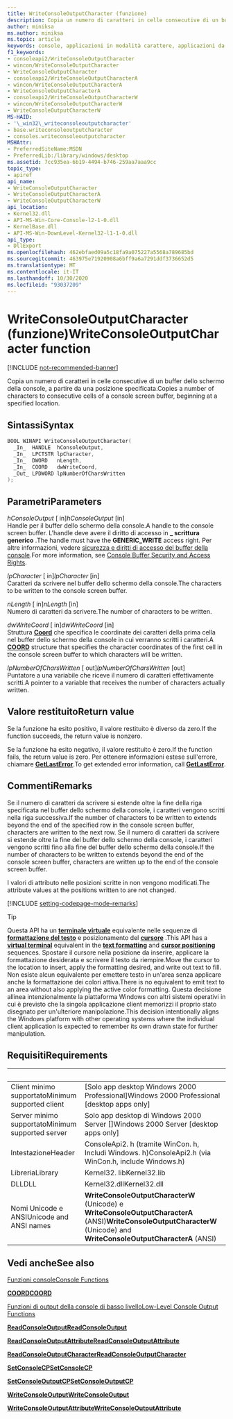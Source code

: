 ```yaml
---
title: WriteConsoleOutputCharacter (funzione)
description: Copia un numero di caratteri in celle consecutive di un buffer dello schermo della console, a partire da una posizione specificata.
author: miniksa
ms.author: miniksa
ms.topic: article
keywords: console, applicazioni in modalità carattere, applicazioni da riga di comando, applicazioni di terminale, api della console
f1_keywords:
- consoleapi2/WriteConsoleOutputCharacter
- wincon/WriteConsoleOutputCharacter
- WriteConsoleOutputCharacter
- consoleapi2/WriteConsoleOutputCharacterA
- wincon/WriteConsoleOutputCharacterA
- WriteConsoleOutputCharacterA
- consoleapi2/WriteConsoleOutputCharacterW
- wincon/WriteConsoleOutputCharacterW
- WriteConsoleOutputCharacterW
MS-HAID:
- '\_win32\_writeconsoleoutputcharacter'
- base.writeconsoleoutputcharacter
- consoles.writeconsoleoutputcharacter
MSHAttr:
- PreferredSiteName:MSDN
- PreferredLib:/library/windows/desktop
ms.assetid: 7cc935ea-6b19-4494-b746-259aa7aaa9cc
topic_type:
- apiref
api_name:
- WriteConsoleOutputCharacter
- WriteConsoleOutputCharacterA
- WriteConsoleOutputCharacterW
api_location:
- Kernel32.dll
- API-MS-Win-Core-Console-l2-1-0.dll
- KernelBase.dll
- API-MS-Win-DownLevel-Kernel32-l1-1-0.dll
api_type:
- DllExport
ms.openlocfilehash: 462ebfaed09a5c18fa9a075227a5568a789685bd
ms.sourcegitcommit: 463975e71920908a6bff9a6a7291ddf3736652d5
ms.translationtype: MT
ms.contentlocale: it-IT
ms.lasthandoff: 10/30/2020
ms.locfileid: "93037209"
---
```

# <a name="writeconsoleoutputcharacter-function"></a><span data-ttu-id="c662c-104">WriteConsoleOutputCharacter (funzione)</span><span class="sxs-lookup"><span data-stu-id="c662c-104">WriteConsoleOutputCharacter function</span></span>

[!INCLUDE [not-recommended-banner](./includes/not-recommended-banner.md)]

<span data-ttu-id="c662c-105">Copia un numero di caratteri in celle consecutive di un buffer dello schermo della console, a partire da una posizione specificata.</span><span class="sxs-lookup"><span data-stu-id="c662c-105">Copies a number of characters to consecutive cells of a console screen buffer, beginning at a specified location.</span></span>

## <a name="syntax"></a><span data-ttu-id="c662c-106">Sintassi</span><span class="sxs-lookup"><span data-stu-id="c662c-106">Syntax</span></span>

```C
BOOL WINAPI WriteConsoleOutputCharacter(
  _In_  HANDLE  hConsoleOutput,
  _In_  LPCTSTR lpCharacter,
  _In_  DWORD   nLength,
  _In_  COORD   dwWriteCoord,
  _Out_ LPDWORD lpNumberOfCharsWritten
);
```

## <a name="parameters"></a><span data-ttu-id="c662c-107">Parametri</span><span class="sxs-lookup"><span data-stu-id="c662c-107">Parameters</span></span>

<span data-ttu-id="c662c-108">*hConsoleOutput* \[ in\]</span><span class="sxs-lookup"><span data-stu-id="c662c-108">*hConsoleOutput* \[in\]</span></span>  
<span data-ttu-id="c662c-109">Handle per il buffer dello schermo della console.</span><span class="sxs-lookup"><span data-stu-id="c662c-109">A handle to the console screen buffer.</span></span> <span data-ttu-id="c662c-110">L'handle deve avere il diritto di accesso in **\_ scrittura generico** .</span><span class="sxs-lookup"><span data-stu-id="c662c-110">The handle must have the **GENERIC\_WRITE** access right.</span></span> <span data-ttu-id="c662c-111">Per altre informazioni, vedere [sicurezza e diritti di accesso del buffer della console](console-buffer-security-and-access-rights.md).</span><span class="sxs-lookup"><span data-stu-id="c662c-111">For more information, see [Console Buffer Security and Access Rights](console-buffer-security-and-access-rights.md).</span></span>

<span data-ttu-id="c662c-112">*lpCharacter* \[ in\]</span><span class="sxs-lookup"><span data-stu-id="c662c-112">*lpCharacter* \[in\]</span></span>  
<span data-ttu-id="c662c-113">Caratteri da scrivere nel buffer dello schermo della console.</span><span class="sxs-lookup"><span data-stu-id="c662c-113">The characters to be written to the console screen buffer.</span></span>

<span data-ttu-id="c662c-114">*nLength* \[ in\]</span><span class="sxs-lookup"><span data-stu-id="c662c-114">*nLength* \[in\]</span></span>  
<span data-ttu-id="c662c-115">Numero di caratteri da scrivere.</span><span class="sxs-lookup"><span data-stu-id="c662c-115">The number of characters to be written.</span></span>

<span data-ttu-id="c662c-116">*dwWriteCoord* \[ in\]</span><span class="sxs-lookup"><span data-stu-id="c662c-116">*dwWriteCoord* \[in\]</span></span>  
<span data-ttu-id="c662c-117">Struttura [**Coord**](coord-str.md) che specifica le coordinate dei caratteri della prima cella nel buffer dello schermo della console in cui verranno scritti i caratteri.</span><span class="sxs-lookup"><span data-stu-id="c662c-117">A [**COORD**](coord-str.md) structure that specifies the character coordinates of the first cell in the console screen buffer to which characters will be written.</span></span>

<span data-ttu-id="c662c-118">*lpNumberOfCharsWritten* \[ out\]</span><span class="sxs-lookup"><span data-stu-id="c662c-118">*lpNumberOfCharsWritten* \[out\]</span></span>  
<span data-ttu-id="c662c-119">Puntatore a una variabile che riceve il numero di caratteri effettivamente scritti.</span><span class="sxs-lookup"><span data-stu-id="c662c-119">A pointer to a variable that receives the number of characters actually written.</span></span>

## <a name="return-value"></a><span data-ttu-id="c662c-120">Valore restituito</span><span class="sxs-lookup"><span data-stu-id="c662c-120">Return value</span></span>

<span data-ttu-id="c662c-121">Se la funzione ha esito positivo, il valore restituito è diverso da zero.</span><span class="sxs-lookup"><span data-stu-id="c662c-121">If the function succeeds, the return value is nonzero.</span></span>

<span data-ttu-id="c662c-122">Se la funzione ha esito negativo, il valore restituito è zero.</span><span class="sxs-lookup"><span data-stu-id="c662c-122">If the function fails, the return value is zero.</span></span> <span data-ttu-id="c662c-123">Per ottenere informazioni estese sull'errore, chiamare [**GetLastError**](https://msdn.microsoft.com/library/windows/desktop/ms679360).</span><span class="sxs-lookup"><span data-stu-id="c662c-123">To get extended error information, call [**GetLastError**](https://msdn.microsoft.com/library/windows/desktop/ms679360).</span></span>

## <a name="remarks"></a><span data-ttu-id="c662c-124">Commenti</span><span class="sxs-lookup"><span data-stu-id="c662c-124">Remarks</span></span>

<span data-ttu-id="c662c-125">Se il numero di caratteri da scrivere si estende oltre la fine della riga specificata nel buffer dello schermo della console, i caratteri vengono scritti nella riga successiva.</span><span class="sxs-lookup"><span data-stu-id="c662c-125">If the number of characters to be written to extends beyond the end of the specified row in the console screen buffer, characters are written to the next row.</span></span> <span data-ttu-id="c662c-126">Se il numero di caratteri da scrivere si estende oltre la fine del buffer dello schermo della console, i caratteri vengono scritti fino alla fine del buffer dello schermo della console.</span><span class="sxs-lookup"><span data-stu-id="c662c-126">If the number of characters to be written to extends beyond the end of the console screen buffer, characters are written up to the end of the console screen buffer.</span></span>

<span data-ttu-id="c662c-127">I valori di attributo nelle posizioni scritte in non vengono modificati.</span><span class="sxs-lookup"><span data-stu-id="c662c-127">The attribute values at the positions written to are not changed.</span></span>

[!INCLUDE [setting-codepage-mode-remarks](./includes/setting-codepage-mode-remarks.md)]

> [!TIP]
> <span data-ttu-id="c662c-128">Questa API ha un **[terminale virtuale](console-virtual-terminal-sequences.md)** equivalente nelle sequenze di **[formattazione del testo](console-virtual-terminal-sequences.md#text-formatting)** e posizionamento del **[cursore](console-virtual-terminal-sequences.md#cursor-positioning)** .</span><span class="sxs-lookup"><span data-stu-id="c662c-128">This API has a **[virtual terminal](console-virtual-terminal-sequences.md)** equivalent in the **[text formatting](console-virtual-terminal-sequences.md#text-formatting)** and **[cursor positioning](console-virtual-terminal-sequences.md#cursor-positioning)** sequences.</span></span> <span data-ttu-id="c662c-129">Spostare il cursore nella posizione da inserire, applicare la formattazione desiderata e scrivere il testo da riempire.</span><span class="sxs-lookup"><span data-stu-id="c662c-129">Move the cursor to the location to insert, apply the formatting desired, and write out text to fill.</span></span> <span data-ttu-id="c662c-130">Non esiste alcun equivalente per emettere testo in un'area senza applicare anche la formattazione dei colori attiva.</span><span class="sxs-lookup"><span data-stu-id="c662c-130">There is no equivalent to emit text to an area without also applying the active color formatting.</span></span> <span data-ttu-id="c662c-131">Questa decisione allinea intenzionalmente la piattaforma Windows con altri sistemi operativi in cui è previsto che la singola applicazione client memorizzi il proprio stato disegnato per un'ulteriore manipolazione.</span><span class="sxs-lookup"><span data-stu-id="c662c-131">This decision intentionally aligns the Windows platform with other operating systems where the individual client application is expected to remember its own drawn state for further manipulation.</span></span>

## <a name="requirements"></a><span data-ttu-id="c662c-132">Requisiti</span><span class="sxs-lookup"><span data-stu-id="c662c-132">Requirements</span></span>

| &nbsp; | &nbsp; |
|-|-|
| <span data-ttu-id="c662c-133">Client minimo supportato</span><span class="sxs-lookup"><span data-stu-id="c662c-133">Minimum supported client</span></span> | <span data-ttu-id="c662c-134">\[Solo app desktop Windows 2000 Professional\]</span><span class="sxs-lookup"><span data-stu-id="c662c-134">Windows 2000 Professional \[desktop apps only\]</span></span> |
| <span data-ttu-id="c662c-135">Server minimo supportato</span><span class="sxs-lookup"><span data-stu-id="c662c-135">Minimum supported server</span></span> | <span data-ttu-id="c662c-136">Solo app desktop di Windows 2000 Server \[\]</span><span class="sxs-lookup"><span data-stu-id="c662c-136">Windows 2000 Server \[desktop apps only\]</span></span> |
| <span data-ttu-id="c662c-137">Intestazione</span><span class="sxs-lookup"><span data-stu-id="c662c-137">Header</span></span> | <span data-ttu-id="c662c-138">ConsoleApi2. h (tramite WinCon. h, Includi Windows. h)</span><span class="sxs-lookup"><span data-stu-id="c662c-138">ConsoleApi2.h (via WinCon.h, include Windows.h)</span></span> |
| <span data-ttu-id="c662c-139">Libreria</span><span class="sxs-lookup"><span data-stu-id="c662c-139">Library</span></span> | <span data-ttu-id="c662c-140">Kernel32. lib</span><span class="sxs-lookup"><span data-stu-id="c662c-140">Kernel32.lib</span></span> |
| <span data-ttu-id="c662c-141">DLL</span><span class="sxs-lookup"><span data-stu-id="c662c-141">DLL</span></span> | <span data-ttu-id="c662c-142">Kernel32.dll</span><span class="sxs-lookup"><span data-stu-id="c662c-142">Kernel32.dll</span></span> |
| <span data-ttu-id="c662c-143">Nomi Unicode e ANSI</span><span class="sxs-lookup"><span data-stu-id="c662c-143">Unicode and ANSI names</span></span> | <span data-ttu-id="c662c-144">**WriteConsoleOutputCharacterW** (Unicode) e **WriteConsoleOutputCharacterA** (ANSI)</span><span class="sxs-lookup"><span data-stu-id="c662c-144">**WriteConsoleOutputCharacterW** (Unicode) and **WriteConsoleOutputCharacterA** (ANSI)</span></span> |

## <a name="see-also"></a><span data-ttu-id="c662c-145">Vedi anche</span><span class="sxs-lookup"><span data-stu-id="c662c-145">See also</span></span>

[<span data-ttu-id="c662c-146">Funzioni console</span><span class="sxs-lookup"><span data-stu-id="c662c-146">Console Functions</span></span>](console-functions.md)

[<span data-ttu-id="c662c-147">**COORD**</span><span class="sxs-lookup"><span data-stu-id="c662c-147">**COORD**</span></span>](coord-str.md)

[<span data-ttu-id="c662c-148">Funzioni di output della console di basso livello</span><span class="sxs-lookup"><span data-stu-id="c662c-148">Low-Level Console Output Functions</span></span>](low-level-console-output-functions.md)

[<span data-ttu-id="c662c-149">**ReadConsoleOutput**</span><span class="sxs-lookup"><span data-stu-id="c662c-149">**ReadConsoleOutput**</span></span>](readconsoleoutput.md)

[<span data-ttu-id="c662c-150">**ReadConsoleOutputAttribute**</span><span class="sxs-lookup"><span data-stu-id="c662c-150">**ReadConsoleOutputAttribute**</span></span>](readconsoleoutputattribute.md)

[<span data-ttu-id="c662c-151">**ReadConsoleOutputCharacter**</span><span class="sxs-lookup"><span data-stu-id="c662c-151">**ReadConsoleOutputCharacter**</span></span>](readconsoleoutputcharacter.md)

[<span data-ttu-id="c662c-152">**SetConsoleCP**</span><span class="sxs-lookup"><span data-stu-id="c662c-152">**SetConsoleCP**</span></span>](setconsolecp.md)

[<span data-ttu-id="c662c-153">**SetConsoleOutputCP**</span><span class="sxs-lookup"><span data-stu-id="c662c-153">**SetConsoleOutputCP**</span></span>](setconsoleoutputcp.md)

[<span data-ttu-id="c662c-154">**WriteConsoleOutput**</span><span class="sxs-lookup"><span data-stu-id="c662c-154">**WriteConsoleOutput**</span></span>](writeconsoleoutput.md)

[<span data-ttu-id="c662c-155">**WriteConsoleOutputAttribute**</span><span class="sxs-lookup"><span data-stu-id="c662c-155">**WriteConsoleOutputAttribute**</span></span>](writeconsoleoutputattribute.md)
